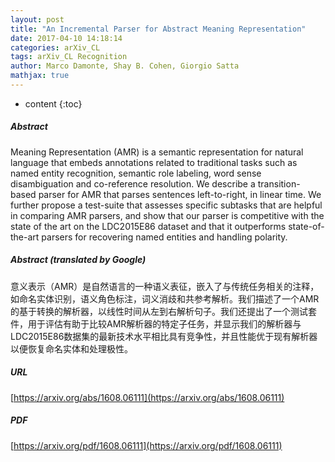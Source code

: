 ```yaml
---
layout: post
title: "An Incremental Parser for Abstract Meaning Representation"
date: 2017-04-10 14:18:14
categories: arXiv_CL
tags: arXiv_CL Recognition
author: Marco Damonte, Shay B. Cohen, Giorgio Satta
mathjax: true
---
```


* content
{:toc}

##### Abstract
Meaning Representation (AMR) is a semantic representation for natural language that embeds annotations related to traditional tasks such as named entity recognition, semantic role labeling, word sense disambiguation and co-reference resolution. We describe a transition-based parser for AMR that parses sentences left-to-right, in linear time. We further propose a test-suite that assesses specific subtasks that are helpful in comparing AMR parsers, and show that our parser is competitive with the state of the art on the LDC2015E86 dataset and that it outperforms state-of-the-art parsers for recovering named entities and handling polarity.

##### Abstract (translated by Google)
意义表示（AMR）是自然语言的一种语义表征，嵌入了与传统任务相关的注释，如命名实体识别，语义角色标注，词义消歧和共参考解析。我们描述了一个AMR的基于转换的解析器，以线性时间从左到右解析句子。我们还提出了一个测试套件，用于评估有助于比较AMR解析器的特定子任务，并显示我们的解析器与LDC2015E86数据集的最新技术水平相比具有竞争性，并且性能优于现有解析器以便恢复命名实体和处理极性。

##### URL
[https://arxiv.org/abs/1608.06111](https://arxiv.org/abs/1608.06111)

##### PDF
[https://arxiv.org/pdf/1608.06111](https://arxiv.org/pdf/1608.06111)

